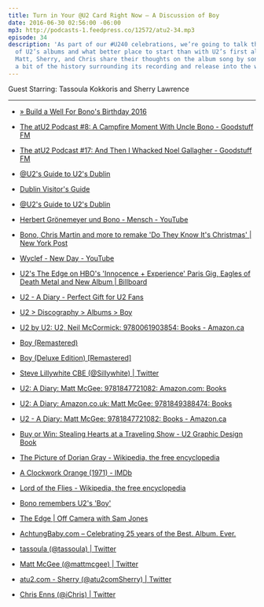 ```yaml
---
title: Turn in Your @U2 Card Right Now — A Discussion of Boy
date: 2016-06-30 02:56:00 -06:00
mp3: http://podcasts-1.feedpress.co/12572/atu2-34.mp3
episode: 34
description: 'As part of our #U240 celebrations, we’re going to talk through each
  of U2’s albums and what better place to start than with U2’s first album, Boy. Tassoula,
  Matt, Sherry, and Chris share their thoughts on the album song by song as well as
  a bit of the history surrounding its recording and release into the world'
---
```


Guest Starring: Tassoula Kokkoris and Sherry Lawrence

***

* [» Build a Well For Bono's Birthday 2016][1]

* [The atU2 Podcast #8: A Campfire Moment With Uncle Bono - Goodstuff FM][2]

* [The atU2 Podcast #17: And Then I Whacked Noel Gallagher - Goodstuff FM][3]

* [@U2's Guide to U2's Dublin][4]

* [Dublin Visitor's Guide][5]

* [@U2's Guide to U2's Dublin][4]

* [Herbert Grönemeyer und Bono - Mensch - YouTube][6]

* [Bono, Chris Martin and more to remake 'Do They Know It's Christmas' | New York Post][7]

* [Wyclef - New Day - YouTube][8]

* [U2's The Edge on HBO's 'Innocence + Experience' Paris Gig, Eagles of Death Metal and New Album | Billboard][9]

* [U2 - A Diary - Perfect Gift for U2 Fans][10]

* [U2 &gt; Discography &gt; Albums &gt; Boy][11]

* [U2 by U2: U2, Neil McCormick: 9780061903854: Books - Amazon.ca][12]

* [Boy (Remastered)][13]

* [Boy (Deluxe Edition) [Remastered]][14]

* [Steve Lillywhite CBE (@Sillywhite) | Twitter][15]

* [U2: A Diary: Matt McGee: 9781847721082: Amazon.com: Books][16]

* [U2: A Diary: Amazon.co.uk: Matt McGee: 9781849388474: Books][17]

* [U2 - A Diary: Matt McGee: 9781847721082: Books - Amazon.ca][18]

* [Buy or Win: Stealing Hearts at a Traveling Show - U2 Graphic Design Book][19]

* [The Picture of Dorian Gray - Wikipedia, the free encyclopedia][20]

* [A Clockwork Orange (1971) - IMDb][21]

* [Lord of the Flies - Wikipedia, the free encyclopedia][22]

* [Bono remembers U2's 'Boy'][23]

* [The Edge | Off Camera with Sam Jones][24]

* [AchtungBaby.com – Celebrating 25 years of the Best. Album. Ever.][25]

* [tassoula (@tassoula) | Twitter][26]

* [Matt McGee (@mattmcgee) | Twitter][27]

* [atu2.com - Sherry (@atu2comSherry) | Twitter][28]

* [Chris Enns (@iChris) | Twitter][29]

[1]: http://africanwellfund.org/bono-well-2016/
[2]: http://goodstuff.fm/atu2/8
[3]: http://goodstuff.fm/atu2/17
[4]: http://www.atu2.com/dublin/
[5]: http://www.atu2.com/news/dublin-visitors-guide.html
[6]: https://www.youtube.com/watch?v=-IERMGZuLM4&amp;feature=youtu.be
[7]: http://nypost.com/2014/11/10/bono-chris-martin-and-more-to-remake-do-they-know-its-christmas/
[8]: https://www.youtube.com/watch?v=fdaegPBj24A
[9]: http://www.billboard.com/articles/news/7415712/u2-the-edge-hbo-innocence-experience-paris-eagles-of-death-metal
[10]: http://www.u2diary.com/
[11]: http://www.u2.com/music/Albums/4003/Boy
[12]: https://www.amazon.ca/U2/dp/006190385X
[13]: https://geo.itunes.apple.com/ca/album/boy-remastered/id285461111?at=10l4Ki&amp;app=itunes
[14]: https://geo.itunes.apple.com/ca/album/boy-deluxe-edition-remastered/id285477852?at=10l4Ki&amp;app=itunes
[15]: https://twitter.com/sillywhite
[16]: https://www.amazon.com/U2-Diary-Matt-McGee/dp/1847721087?ie=UTF8&amp;adid=1FHT2QAAFGBF2XJZK8YV&amp;camp=14573&amp;creative=327641&amp;creativeASIN=1847721087&amp;linkCode=as1&amp;tag=u201
[17]: https://www.amazon.co.uk/U2-Diary-Matt-McGee/dp/1849388474/277-3718709-4604067?ie=UTF8&amp;adid=179MCZ6244XB8R517D7W&amp;camp=1406&amp;creative=6394&amp;creativeASIN=1849388474&amp;linkCode=as1&amp;tag=u072-21
[18]: https://www.amazon.ca/U2-Diary-Matt-McGee/dp/1847721087?ie=UTF8&amp;adid=0JAE5PX09CEP8XDM6BD3&amp;camp=8641&amp;creative=330649&amp;creativeASIN=1847721087&amp;linkCode=as1&amp;tag=u201-20
[19]: http://www.atu2.com/news/buy-or-win-stealing-hearts-at-a-traveling-show-u2-graphic-design-book.html
[20]: https://en.wikipedia.org/wiki/The_Picture_of_Dorian_Gray
[21]: http://www.imdb.com/title/tt0066921/
[22]: https://en.wikipedia.org/wiki/Lord_of_the_Flies
[23]: http://www.atu2.com/news/bono-remembers-u2s-boy.html
[24]: http://offcamera.com/issues/the-edge/listen/#.V3SWx2PsNBw
[25]: http://achtungbaby.com/
[26]: https://twitter.com/tassoula
[27]: https://twitter.com/mattmcgee
[28]: https://twitter.com/atu2comSherry
[29]: https://twitter.com/ichris

  